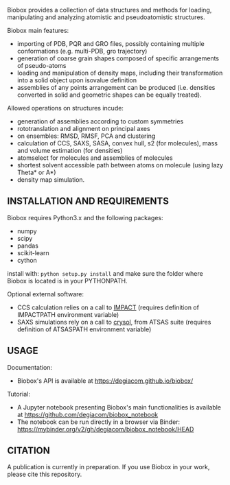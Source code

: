 Biobox provides a collection of data structures and methods for loading, manipulating and analyzing atomistic and pseudoatomistic structures.

Biobox main features:
* importing of PDB, PQR and GRO files, possibly containing multiple conformations (e.g. multi-PDB, gro trajectory)
* generation of coarse grain shapes composed of specific arrangements of pseudo-atoms
* loading and manipulation of density maps, including their transformation into a solid object upon isovalue definition
* assemblies of any points arrangement can be produced (i.e. densities converted in solid and geometric shapes can be equally treated).

Allowed operations on structures incude:
* generation of assemblies according to custom symmetries
* rototranslation and alignment on principal axes
* on ensembles: RMSD, RMSF, PCA and clustering
* calculation of CCS, SAXS, SASA, convex hull, s2 (for molecules), mass and volume estimation (for densities)
* atomselect for molecules and assemblies of molecules
* shortest solvent accessible path between atoms on molecule (using lazy Theta* or A*)
* density map simulation.

## INSTALLATION AND REQUIREMENTS

Biobox requires Python3.x and the following packages:
* numpy
* scipy
* pandas
* scikit-learn
* cython

install with: `python setup.py install` and make sure the folder where Biobox is located is in your PYTHONPATH.

Optional external software:
* CCS calculation relies on a call to [IMPACT](
https://process.innovation.ox.ac.uk/software/) (requires definition of IMPACTPATH environment variable)
* SAXS simulations rely on a call to [crysol](https://www.embl-hamburg.de/biosaxs/crysol.html), from ATSAS suite (requires definition of ATSASPATH environment variable)

## USAGE

Documentation:
* Biobox's API is available at https://degiacom.github.io/biobox/

Tutorial:
* A Jupyter notebook presenting Biobox's main functionalities is available at
https://github.com/degiacom/biobox_notebook
* The notebook can be run directly in a browser via Binder: https://mybinder.org/v2/gh/degiacom/biobox_notebook/HEAD

## CITATION

A publication is currently in preparation. If you use Biobox in your work, please cite this repository.
